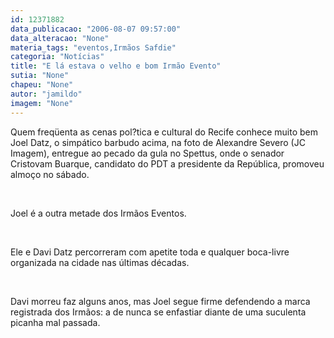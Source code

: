 ```yaml
---
id: 12371882
data_publicacao: "2006-08-07 09:57:00"
data_alteracao: "None"
materia_tags: "eventos,Irmãos Safdie"
categoria: "Notícias"
title: "E lá estava o velho e bom Irmão Evento"
sutia: "None"
chapeu: "None"
autor: "jamildo"
imagem: "None"
---
```

<p>Quem freq&uuml;enta as cenas pol?tica e cultural do Recife conhece muito bem Joel Datz, o simp&aacute;tico barbudo acima, na foto de Alexandre Severo (JC Imagem), entregue ao pecado da gula no Spettus, onde o senador Cristovam Buarque, candidato do PDT a presidente da Rep&uacute;blica, promoveu almo&ccedil;o no s&aacute;bado.</p>
<p>&nbsp;</p>
<p>Joel &eacute; a outra metade dos Irm&atilde;os Eventos.</p>
<p>&nbsp;</p>
<p>Ele e Davi Datz percorreram com apetite toda e qualquer boca-livre organizada na cidade nas &uacute;ltimas d&eacute;cadas.</p>
<p>&nbsp;</p>
<p>Davi morreu faz alguns anos, mas Joel segue firme defendendo a marca registrada dos Irm&atilde;os: a de nunca se enfastiar diante de uma suculenta picanha mal passada.</p>
